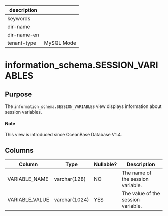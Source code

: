 | description ||
|---|---|
| keywords ||
| dir-name ||
| dir-name-en ||
| tenant-type | MySQL Mode |

# information_schema.SESSION_VARIABLES

## Purpose

The `information_schema.SESSION_VARIABLES` view displays information about session variables.

<main id="notice" type='explain'>
  <h4>Note</h4>
  <p>This view is introduced since OceanBase Database V1.4. </p>
</main>

## Columns

| **Column** | **Type** | **Nullable?** | **Description** |
|----------------|---------------|----------------|-------------|
| VARIABLE_NAME | varchar(128) | NO | The name of the session variable. |
| VARIABLE_VALUE | varchar(1024) | YES | The value of the session variable. |
